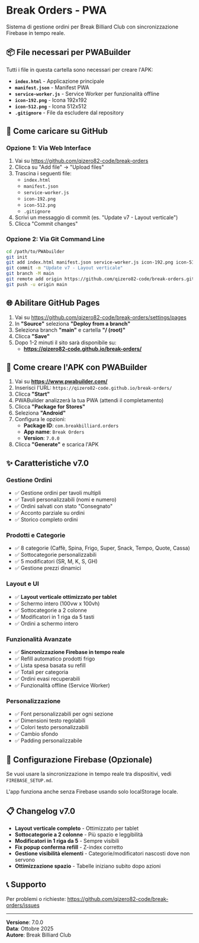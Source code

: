 # Break Orders - PWA

Sistema di gestione ordini per Break Billiard Club con sincronizzazione Firebase in tempo reale.

## 📦 File necessari per PWABuilder

Tutti i file in questa cartella sono necessari per creare l'APK:

- **`index.html`** - Applicazione principale
- **`manifest.json`** - Manifest PWA
- **`service-worker.js`** - Service Worker per funzionalità offline
- **`icon-192.png`** - Icona 192x192
- **`icon-512.png`** - Icona 512x512
- **`.gitignore`** - File da escludere dal repository

## 🚀 Come caricare su GitHub

### Opzione 1: Via Web Interface

1. Vai su https://github.com/qizero82-code/break-orders
2. Clicca su "Add file" → "Upload files"
3. Trascina i seguenti file:
   - `index.html`
   - `manifest.json`
   - `service-worker.js`
   - `icon-192.png`
   - `icon-512.png`
   - `.gitignore`
4. Scrivi un messaggio di commit (es. "Update v7 - Layout verticale")
5. Clicca "Commit changes"

### Opzione 2: Via Git Command Line

```bash
cd /path/to/PWAbuilder
git init
git add index.html manifest.json service-worker.js icon-192.png icon-512.png .gitignore
git commit -m "Update v7 - Layout verticale"
git branch -M main
git remote add origin https://github.com/qizero82-code/break-orders.git
git push -u origin main
```

## 🌐 Abilitare GitHub Pages

1. Vai su https://github.com/qizero82-code/break-orders/settings/pages
2. In **"Source"** seleziona **"Deploy from a branch"**
3. Seleziona branch **"main"** e cartella **"/ (root)"**
4. Clicca **"Save"**
5. Dopo 1-2 minuti il sito sarà disponibile su:
   - **https://qizero82-code.github.io/break-orders/**

## 📱 Come creare l'APK con PWABuilder

1. Vai su **https://www.pwabuilder.com/**
2. Inserisci l'URL: `https://qizero82-code.github.io/break-orders/`
3. Clicca **"Start"**
4. PWABuilder analizzerà la tua PWA (attendi il completamento)
5. Clicca **"Package for Stores"**
6. Seleziona **"Android"**
7. Configura le opzioni:
   - **Package ID**: `com.breakbilliard.orders`
   - **App name**: `Break Orders`
   - **Version**: `7.0.0`
8. Clicca **"Generate"** e scarica l'APK

## ✨ Caratteristiche v7.0

### Gestione Ordini
- ✅ Gestione ordini per tavoli multipli
- ✅ Tavoli personalizzabili (nomi e numero)
- ✅ Ordini salvati con stato "Consegnato"
- ✅ Acconto parziale su ordini
- ✅ Storico completo ordini

### Prodotti e Categorie
- ✅ 8 categorie (Caffè, Spina, Frigo, Super, Snack, Tempo, Quote, Cassa)
- ✅ Sottocategorie personalizzabili
- ✅ 5 modificatori (SR, M, K, S, GH)
- ✅ Gestione prezzi dinamici

### Layout e UI
- ✅ **Layout verticale ottimizzato per tablet**
- ✅ Schermo intero (100vw x 100vh)
- ✅ Sottocategorie a 2 colonne
- ✅ Modificatori in 1 riga da 5 tasti
- ✅ Ordini a schermo intero

### Funzionalità Avanzate
- ✅ **Sincronizzazione Firebase in tempo reale**
- ✅ Refill automatico prodotti frigo
- ✅ Lista spesa basata su refill
- ✅ Totali per categoria
- ✅ Ordini evasi recuperabili
- ✅ Funzionalità offline (Service Worker)

### Personalizzazione
- ✅ Font personalizzabili per ogni sezione
- ✅ Dimensioni testo regolabili
- ✅ Colori testo personalizzabili
- ✅ Cambio sfondo
- ✅ Padding personalizzabile

## 🔧 Configurazione Firebase (Opzionale)

Se vuoi usare la sincronizzazione in tempo reale tra dispositivi, vedi `FIREBASE_SETUP.md`.

L'app funziona anche senza Firebase usando solo localStorage locale.

## 📋 Changelog v7.0

- **Layout verticale completo** - Ottimizzato per tablet
- **Sottocategorie a 2 colonne** - Più spazio e leggibilità
- **Modificatori in 1 riga da 5** - Sempre visibili
- **Fix popup conferma refill** - Z-index corretto
- **Gestione visibilità elementi** - Categorie/modificatori nascosti dove non servono
- **Ottimizzazione spazio** - Tabelle iniziano subito dopo azioni

## 📞 Supporto

Per problemi o richieste: https://github.com/qizero82-code/break-orders/issues

---

**Versione**: 7.0.0  
**Data**: Ottobre 2025  
**Autore**: Break Billiard Club
